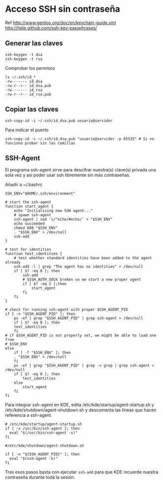 # Acceso SSH sin contraseña

Ref <http://www.gentoo.org/doc/en/keychain-guide.xml> <http://help.github.com/ssh-key-passphrases/>

## Generar las claves

	ssh-keygen -t dsa
	ssh-keygen -t rsa

Comprobar los permisos

	ls ~/.ssh/id_*
	-rw------- id_dsa
	-rw-r--r-- id_dsa.pub
	-rw------- id_rsa
	-rw-r--r-- id_rsa.pub

## Copiar las claves

	ssh-copy-id -i ~/.ssh/id_dsa.pub usuario@servidor

Para indicar el puerto

	ssh-copy-id -i ~/.ssh/id_dsa.pub "usuario@servidor -p 65535" # Si no funciona probar sin las comillas

## SSH-Agent

El programa ssh-agent sirve para descifrar nuestra(s) clave(s) privada una sola vez y así poder usar ssh libremente sin más contraseñas.

Añadir a ~/.bashrc

	SSH_ENV="$HOME/.ssh/environment"

	# start the ssh-agent
	function start_agent {
		echo "Initializing new SSH agent..."
		# spawn ssh-agent
		ssh-agent | sed 's/^echo/#echo/' > "$SSH_ENV"
		echo succeeded
		chmod 600 "$SSH_ENV"
		. "$SSH_ENV" > /dev/null
		ssh-add
	}

	# test for identities
	function test_identities {
		# test whether standard identities have been added to the agent already
		ssh-add -l | grep "The agent has no identities" > /dev/null
		if [ $? -eq 0 ]; then
			ssh-add
			# $SSH_AUTH_SOCK broken so we start a new proper agent
			if [ $? -eq 2 ];then
				start_agent
			fi
		fi
	}

	# check for running ssh-agent with proper $SSH_AGENT_PID
	if [ -n "$SSH_AGENT_PID" ]; then
		ps -ef | grep "$SSH_AGENT_PID" | grep ssh-agent > /dev/null
		if [ $? -eq 0 ]; then
		test_identities
		fi
	# if $SSH_AGENT_PID is not properly set, we might be able to load one from
	# $SSH_ENV
	else
		if [ -f "$SSH_ENV" ]; then
		. "$SSH_ENV" > /dev/null
		fi
		ps -ef | grep "$SSH_AGENT_PID" | grep -v grep | grep ssh-agent > /dev/null
		if [ $? -eq 0 ]; then
			test_identities
		else
			start_agent
		fi
	fi

Para integrar ssh-agent en KDE, edita /etc/kde/startup/agent-startup.sh y /etc/kde/shutdown/agent-shutdown.sh y descomenta las líneas que hacen referencia a ssh-agent.

	# /etc/kde/startup/agent-startup.sh
	if [ -x /usr/bin/ssh-agent ]; then
	  eval "$(/usr/bin/ssh-agent -s)"
	fi

	#/etc/kde/shutdown/agent-shutdown.sh

	if [ -n "${SSH_AGENT_PID}" ]; then
	  eval "$(ssh-agent -k)"
	fi

Tras esos pasos basta con ejecutar `ssh-add` para que KDE recuerde nuestra contraseña durante toda la sesión.
